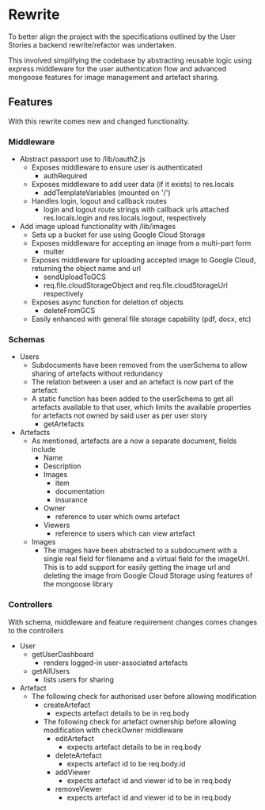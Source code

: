 # Rewrite

To better align the project with the specifications outlined by the User Stories a backend rewrite/refactor was undertaken.

This involved simplifying the codebase by abstracting reusable logic using express middleware for the user authentication flow and advanced mongoose features for image management and artefact sharing.

## Features

With this rewrite comes new and changed functionality.

### Middleware

- Abstract passport use to /lib/oauth2.js
  - Exposes middleware to ensure user is authenticated
    - authRequired
  - Exposes middleware to add user data (if it exists) to res.locals
    - addTemplateVariables (mounted on '/')
  - Handles login, logout and callback routes
    - login and logout route strings with callback urls attached res.locals.login and res.locals.logout, respectively
- Add image upload functionality with /lib/images
  - Sets up a bucket for use using Google Cloud Storage
  - Exposes middleware for accepting an image from a multi-part form
    - multer
  - Exposes middleware for uploading accepted image to Google Cloud, returning the object name and url
    - sendUploadToGCS
    - req.file.cloudStorageObject and req.file.cloudStorageUrl respectively
  - Exposes async function for deletion of objects
    - deleteFromGCS
  - Easily enhanced with general file storage capability (pdf, docx, etc)

### Schemas

- Users
  - Subdocuments have been removed from the userSchema to allow sharing of artefacts without redundancy
  - The relation between a user and an artefact is now part of the artefact
  - A static function has been added to the userSchema to get all artefacts available to that user, which limits the available properties for artefacts not owned by said user as per user story
    - getArtefacts
- Artefacts
  - As mentioned, artefacts are a now a separate document, fields include
    - Name
    - Description
    - Images
      - item
      - documentation
      - insurance
    - Owner
      - reference to user which owns artefact
    - Viewers
      - reference to users which can view artefact
  - Images
    - The images have been abstracted to a subdocument with a single real field for filename and a virtual field for the imageUrl. This is to add support for easily getting the image url and deleting the image from Google Cloud Storage using features of the mongoose library

### Controllers

With schema, middleware and feature requirement changes comes changes to the controllers

- User
  - getUserDashboard
    - renders logged-in user-associated artefacts
  - getAllUsers
    - lists users for sharing
- Artefact
  - The following check for authorised user before allowing modification
    - createArtefact
      - expects artefact details to be in req.body
    - The following check for artefact ownership before allowing modification with checkOwner middleware
      - editArtefact
        - expects artefact details to be in req.body
      - deleteArtefact
        - expects artefact id to be req.body.id
      - addViewer
        - expects artefact id and viewer id to be in req.body
      - removeViewer
        - expects artefact id and viewer id to be in req.body
